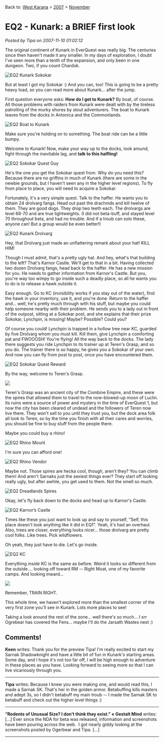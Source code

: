 Back to: [West Karana](/posts/westkarana.md) > [2007](/posts/2007/westkarana.md) > [November](./westkarana.md)
# EQ2 - Kunark: a BRIEF first look

*Posted by Tipa on 2007-11-10 01:02:12*

The original continent of Kunark in EverQuest was really big. The centuries since then haven't made it any smaller. In my days of exploration, I doubt I've seen more than a tenth of the expansion, and only been in one dungeon. Two, if you count Chardok.

![EQ2 Kunark Sokokar](../../../uploads/2007/11/everquest2-2007-11-03-17-52-42-75.jpg)

But at least I got my Sokokar :) And you can, too! This is going to be a pretty heavy load, so you can read more about Kunark... after the jump.

First question everyone asks: **How do I get to Kunark?** By boat, of course. All those problems with raiders from Kunark were dealt with by the tireless patrolling of the murky shores by stout adventurers. The boat to Kunark leaves from the docks in Antonica and the Commonlands.

![EQ2 Boat to Kunark](../../../uploads/2007/11/everquest2-2007-11-02-22-20-21-31.jpg)

Make sure you're holding on to something. The boat ride can be a little bumpy.

Welcome to Kunark! Now, make your way up to the docks, look around, fight through the inevitable lag, and **talk to this halfling!**

![EQ2 Sokokar Quest Guy](../../../uploads/2007/11/everquest2-2007-11-06-07-26-15-75.jpg)

He's the one you get the Sokokar quest from. Why do you need this? Because there are no griffins in much of Kunark (there are some in the newbie grounds, but I haven't seen any in the higher level regions). To fly from place to place, you will need to acquire a Sokokar.

Fortunately, it's a very simple quest. Talk to the haffer. He wants you to obtain 24 drolvarg fangs. Head out past the drachnids and kill twelve of them. They are good dogs. They drop two teeth each. The drolvargs are level 68-70 and are true lightweights. (I did not beta-buff, and stayed level 70 throughout beta, and had no trouble. And if a troub can solo these, anyone can! But a group would be even better!)

![EQ2 Kunark Drolvarg](../../../uploads/2007/11/everquest2-2007-11-02-23-04-10-63.jpg)

Hey, that Drolvarg just made an unflattering remark about your hat! KILL HIM!

Though I must admit, that's a pretty ugly hat. And hey, what's that building to the left? That's Karnor Castle. We'll get to that in a bit. Having collected two dozen Drolvarg fangs, head back to the haffer. He has a new mission for you. He needs to gather information from Karnor's Castle. But you, you're way too wimpy to go inside such a deadly place, so all he wants you to do is to release a hawk outside it.

Easy enough. Go to KC (invisibility works if you stay out of the water), find the hawk in your inventory, use it, and you're done. Return to the haffer and... well, he's pretty much through with his stuff, but maybe you could help someone nearby with their problem. He sends you to a lady out in front of the outpost, sitting at a Sokokar post, and she explains that their prize Sokokar, Lynchpin, is missing! Maybe? Possible? Could you?

Of course you could! Lynchpin is trapped in a hollow tree near KC, guarded by five Drolvarg whom you must kill. Kill them, give Lynchpin a comforting pat and FWOOOSH! You're flying! All the way back to the docks. The lady there suggests you ride Lynchpin to its trainer up at Teren's Grasp, and so you do. The trainer there is so happy, he gives you a Sokokar of your own. And now you can fly from post to post, once you have encountered them.

![EQ2 Sokokar Quest Reward](../../../uploads/2007/11/everquest2-2007-11-03-17-57-23-91.jpg)

By the way, welcome to Teren's Grasp.

![](../../../uploads/2007/11/everquest2-2007-11-03-01-17-52-53.jpg)

Teren's Grasp was an ancient city of the Combine Empire, and these were the spires that allowed them to travel to the now-blowed-up moon of Luclin. Its ruins were a source of power and mystery in the time of EverQuest 1, but now the city has been cleared of undead and the followers of Teren now live there. They won't sell to you until they trust you, but the dock area folk all look to Teren, so by the time you finish with all their cares and worries, you should be fine to buy stuff from the people there.

Maybe you could buy a rhino!

![EQ2 Rhino Mount](../../../uploads/2007/11/everquest2-2007-11-03-15-49-44-66.jpg)

I'm sure you can afford one!

![EQ2 Rhino Vendor](../../../uploads/2007/11/everquest2-2007-11-03-02-33-02-15.jpg)

Maybe not. Those spires are hecka cool, though, aren't they? You can climb them! And aren't Sarnaks just the sexiest things ever? They start off looking really ugly, but after awhile, you get used to them. Not the smell so much.

![EQ2 Dreadlands Spires](../../../uploads/2007/11/everquest2-2007-11-03-01-36-05-15.jpg)

Okay, let's fly back down to the docks and head up to Karnor's Castle.

![EQ2 Karnor’s Castle](../../../uploads/2007/11/everquest2-2007-11-02-23-15-20-56.jpg)

Times like these you just want to look up and say to yourself, "Self, this place doesn't look anything like it did in EQ1". Yeah, it's had an overhaul. Also, trees are closer, everything looks nicer... those drolvarg are pretty cool folks. Like trees. Pick wildflowers.

Oh yeah, they just have to die. Let's go inside.

![EQ2 KC](../../../uploads/2007/11/everquest2-2007-11-02-23-06-52-45.jpg)

Everything *inside* KC is the same as before. Weird it looks so different from the outside.... looking off toward RM -- Right Moat, one of my favorite camps. And looking inward...

![](../../../uploads/2007/11/everquest2-2007-11-02-23-08-04-89.jpg)

Remember, TRAIN RIGHT.

This whole time, we haven't explored more than the smallest corner of the very first zone you'll see in Kunark. Lots more places to see!

Taking a look around the rest of the zone... well there's so much... I srr Ogrebear has covered the Fens... maybe I'll do the Jarsath Wastes next :)
## Comments!

**Keen** writes: Thank you for the preview Tipa! I'm really excited to start my Sarnak Shadowknight and have a little bit of fun in Kunark's starting areas. Some day, and I hope it's not too far off, I will be high enough to adventure in these places as you have. Looking forward to seeing more so that I can live vicariously through you.

---

**Tipa** writes: Because I knew you were making one, and would read this, I made a Sarnak SK. That's her in the golden armor. Betabuffing kills masters and adept 3s, so I didn't betabuff my main troub -- I made the Sarnak SK to betabuff and check out the higher level things :)

---

**&#8220;Rodents of Unusual Size? I don&#8217;t think they exist.&#8221; &laquo; Gestalt Mind** writes: [...] Ever since the NDA for beta was released, information and screenshots have been pouring across the web.  I got nearly giddy looking at the screenshots posted by Ogerbear and Tipa. [...]

---

